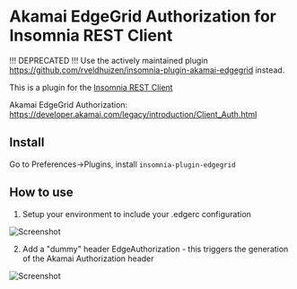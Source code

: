 # Akamai EdgeGrid Authorization for Insomnia REST Client

!!! DEPRECATED !!! Use the actively maintained plugin https://github.com/rveldhuizen/insomnia-plugin-akamai-edgegrid instead.


This is a plugin for the [Insomnia REST Client](https://insomnia.rest/)

Akamai EdgeGrid Authorization: https://developer.akamai.com/legacy/introduction/Client_Auth.html

## Install

Go to Preferences->Plugins, install `insomnia-plugin-edgegrid`

## How to use

1. Setup your environment to include your .edgerc configuration

![Screenshot](https://raw.githubusercontent.com/schwabix/insomnia-plugin-edgegrid/master/insomnia-environment.png)

2. Add a "dummy" header EdgeAuthorization - this triggers the generation of the Akamai Authorization header

![Screenshot](https://raw.githubusercontent.com/schwabix/insomnia-plugin-edgegrid/master/edgegrid-header.png)
